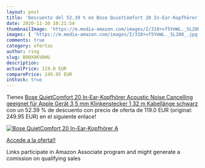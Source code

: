 ```yaml
---
layout: post
title: 'Descuento del 52.39 % en Bose QuietComfort 20 In-Ear-Kopfhörer  A'
date: 2020-11-30 10:21:54
thumbnailImage: 'https://m.media-amazon.com/images/I/310+vf5YmWL._SL200_.jpg'
images: [ 'https://m.media-amazon.com/images/I/310+vf5YmWL._SL200_.jpg' ]
comments: true
category: ofertas
author: ring
slug: B00X9KV0HU
description:
actualPrice: 119.0 EUR
comparePrice: 249.95 EUR
inStock: true
---
```


Tienes [Bose QuietComfort 20 In-Ear-Kopfhörer  Acoustic Noise Cancelling  geeignet für Apple Gerät  3 5 mm Klinkenstecker  1 32 m Kabellänge  schwarz](https://www.amazon.de/dp/B00X9KV0HU/?tag=tolees0ca-21) con un 52.39 % de descuento con precio de oferta de 119.0 EUR (original: 249.95 EUR) en el siguiente enlace!

[![Bose QuietComfort 20 In-Ear-Kopfhörer  A](https://m.media-amazon.com/images/I/310+vf5YmWL._SL200_.jpg)](https://www.amazon.de/dp/B00X9KV0HU/?tag=tolees0ca-21)

[Accede a la oferta!!](https://www.amazon.de/dp/B00X9KV0HU/?tag=tolees0ca-21)

Links participate in Amazon Associate program and might generate a comission on qualifying sales


